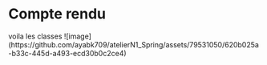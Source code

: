 <h1>Compte rendu</h1>
voila les classes 
![image](https://github.com/ayabk709/atelierN1_Spring/assets/79531050/620b025a-b33c-445d-a493-ecd30b0c2ce4)

